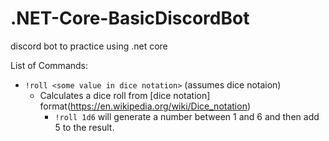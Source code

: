 # .NET-Core-BasicDiscordBot
discord bot to practice using .net core

List of Commands: 
  * `!roll <some value in dice notation>` (assumes dice notaion)
    * Calculates a dice roll from [dice notation] format(https://en.wikipedia.org/wiki/Dice_notation)
      * `!roll 1d6` will generate a number between 1 and 6 and then add 5 to the result. 
